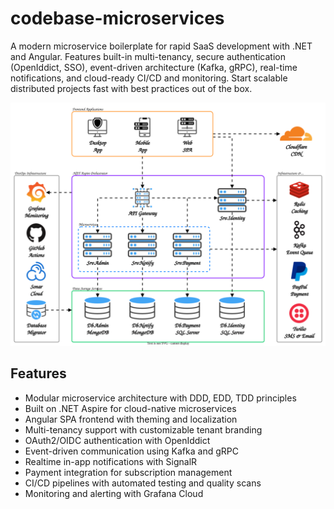 # codebase-microservices

A modern microservice boilerplate for rapid SaaS development with .NET and Angular. Features built-in multi-tenancy, secure authentication (OpenIddict, SSO), event-driven architecture (Kafka, gRPC), real-time notifications, and cloud-ready CI/CD and monitoring. Start scalable distributed projects fast with best practices out of the box.

![](./docs/9.attachments/01.software-architecture-light.svg)


## Features

- Modular microservice architecture with DDD, EDD, TDD principles
- Built on .NET Aspire for cloud-native microservices
- Angular SPA frontend with theming and localization
- Multi-tenancy support with customizable tenant branding
- OAuth2/OIDC authentication with OpenIddict
- Event-driven communication using Kafka and gRPC
- Realtime in-app notifications with SignalR
- Payment integration for subscription management
- CI/CD pipelines with automated testing and quality scans
- Monitoring and alerting with Grafana Cloud
